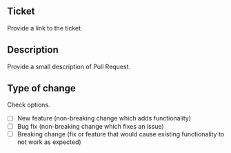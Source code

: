 ## Ticket

Provide a link to the ticket.

## Description

Provide a small description of Pull Request.

## Type of change

Check options.

- [ ] New feature (non-breaking change which adds functionality)
- [ ] Bug fix (non-breaking change which fixes an issue)
- [ ] Breaking change (fix or feature that would cause existing functionality to not work as expected)
